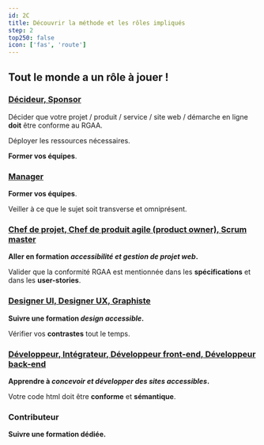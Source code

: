 ```yaml
---
id: 2C
title: Découvrir la méthode et les rôles impliqués
step: 2
top250: false
icon: ['fas', 'route']
---
```


## Tout le monde a un rôle à jouer !

### [Décideur, Sponsor](/accessibilite-numerique/vous-etes/manager/)

Décider que votre projet / produit / service / site web / démarche en ligne **doit** être conforme au RGAA.

Déployer les ressources nécessaires.

**Former vos équipes**.

### [Manager](/accessibilite-numerique/vous-etes/manager/)

**Former vos équipes**.

Veiller à ce que le sujet soit transverse et omniprésent.

### [Chef de projet, Chef de produit agile (product owner), Scrum master](/accessibilite-numerique/vous-etes/po/)

**Aller en formation _accessibilité et gestion de projet web_.**

Valider que la conformité RGAA est mentionnée dans les **spécifications** et dans les **user-stories**.

### [Designer UI, Designer UX, Graphiste](/accessibilite-numerique/vous-etes/designer/)

**Suivre une formation _design accessible_.**

Vérifier vos **contrastes** tout le temps.

### [Développeur, Intégrateur, Développeur front-end, Développeur back-end](/accessibilite-numerique/vous-etes/developer/)

**Apprendre à _concevoir et développer des sites accessibles_.**

Votre code html doit être **conforme** et **sémantique**.

### Contributeur

**Suivre une formation dédiée.**
